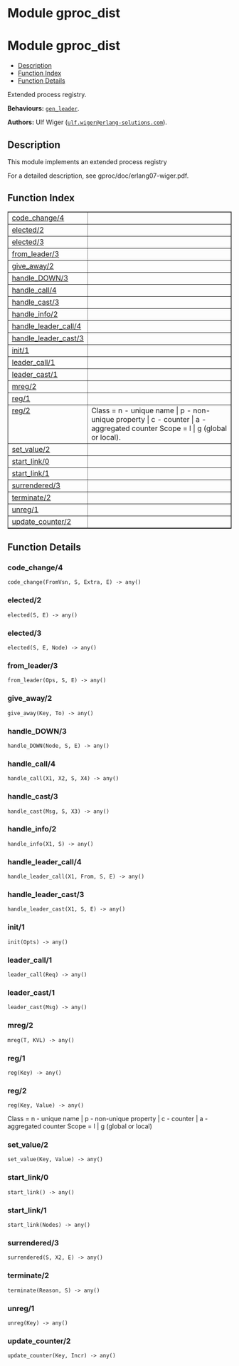 Module gproc_dist
=================


<h1>Module gproc_dist</h1>

* [Description](#description)
* [Function Index](#index)
* [Function Details](#functions)


Extended process registry.



__Behaviours:__ [`gen_leader`](/Users/uwiger/ETC/git/gproc/deps/gen_leader/doc/gen_leader.md).

__Authors:__ Ulf Wiger ([`ulf.wiger@erlang-solutions.com`](mailto:ulf.wiger@erlang-solutions.com)).

<h2><a name="description">Description</a></h2>



This module implements an extended process registry


For a detailed description, see gproc/doc/erlang07-wiger.pdf.

<h2><a name="index">Function Index</a></h2>



<table width="100%" border="1" cellspacing="0" cellpadding="2" summary="function index"><tr><td valign="top"><a href="#code_change-4">code_change/4</a></td><td></td></tr><tr><td valign="top"><a href="#elected-2">elected/2</a></td><td></td></tr><tr><td valign="top"><a href="#elected-3">elected/3</a></td><td></td></tr><tr><td valign="top"><a href="#from_leader-3">from_leader/3</a></td><td></td></tr><tr><td valign="top"><a href="#give_away-2">give_away/2</a></td><td></td></tr><tr><td valign="top"><a href="#handle_DOWN-3">handle_DOWN/3</a></td><td></td></tr><tr><td valign="top"><a href="#handle_call-4">handle_call/4</a></td><td></td></tr><tr><td valign="top"><a href="#handle_cast-3">handle_cast/3</a></td><td></td></tr><tr><td valign="top"><a href="#handle_info-2">handle_info/2</a></td><td></td></tr><tr><td valign="top"><a href="#handle_leader_call-4">handle_leader_call/4</a></td><td></td></tr><tr><td valign="top"><a href="#handle_leader_cast-3">handle_leader_cast/3</a></td><td></td></tr><tr><td valign="top"><a href="#init-1">init/1</a></td><td></td></tr><tr><td valign="top"><a href="#leader_call-1">leader_call/1</a></td><td></td></tr><tr><td valign="top"><a href="#leader_cast-1">leader_cast/1</a></td><td></td></tr><tr><td valign="top"><a href="#mreg-2">mreg/2</a></td><td></td></tr><tr><td valign="top"><a href="#reg-1">reg/1</a></td><td></td></tr><tr><td valign="top"><a href="#reg-2">reg/2</a></td><td>
Class = n  - unique name
| p  - non-unique property
| c  - counter
| a  - aggregated counter
Scope = l | g (global or local).</td></tr><tr><td valign="top"><a href="#set_value-2">set_value/2</a></td><td></td></tr><tr><td valign="top"><a href="#start_link-0">start_link/0</a></td><td></td></tr><tr><td valign="top"><a href="#start_link-1">start_link/1</a></td><td></td></tr><tr><td valign="top"><a href="#surrendered-3">surrendered/3</a></td><td></td></tr><tr><td valign="top"><a href="#terminate-2">terminate/2</a></td><td></td></tr><tr><td valign="top"><a href="#unreg-1">unreg/1</a></td><td></td></tr><tr><td valign="top"><a href="#update_counter-2">update_counter/2</a></td><td></td></tr></table>




<h2><a name="functions">Function Details</a></h2>


<a name="code_change-4"></a>

<h3>code_change/4</h3>





`code_change(FromVsn, S, Extra, E) -> any()`

<a name="elected-2"></a>

<h3>elected/2</h3>





`elected(S, E) -> any()`

<a name="elected-3"></a>

<h3>elected/3</h3>





`elected(S, E, Node) -> any()`

<a name="from_leader-3"></a>

<h3>from_leader/3</h3>





`from_leader(Ops, S, E) -> any()`

<a name="give_away-2"></a>

<h3>give_away/2</h3>





`give_away(Key, To) -> any()`

<a name="handle_DOWN-3"></a>

<h3>handle_DOWN/3</h3>





`handle_DOWN(Node, S, E) -> any()`

<a name="handle_call-4"></a>

<h3>handle_call/4</h3>





`handle_call(X1, X2, S, X4) -> any()`

<a name="handle_cast-3"></a>

<h3>handle_cast/3</h3>





`handle_cast(Msg, S, X3) -> any()`

<a name="handle_info-2"></a>

<h3>handle_info/2</h3>





`handle_info(X1, S) -> any()`

<a name="handle_leader_call-4"></a>

<h3>handle_leader_call/4</h3>





`handle_leader_call(X1, From, S, E) -> any()`

<a name="handle_leader_cast-3"></a>

<h3>handle_leader_cast/3</h3>





`handle_leader_cast(X1, S, E) -> any()`

<a name="init-1"></a>

<h3>init/1</h3>





`init(Opts) -> any()`

<a name="leader_call-1"></a>

<h3>leader_call/1</h3>





`leader_call(Req) -> any()`

<a name="leader_cast-1"></a>

<h3>leader_cast/1</h3>





`leader_cast(Msg) -> any()`

<a name="mreg-2"></a>

<h3>mreg/2</h3>





`mreg(T, KVL) -> any()`

<a name="reg-1"></a>

<h3>reg/1</h3>





`reg(Key) -> any()`

<a name="reg-2"></a>

<h3>reg/2</h3>





`reg(Key, Value) -> any()`




Class = n  - unique name
| p  - non-unique property
| c  - counter
| a  - aggregated counter
Scope = l | g (global or local)
<a name="set_value-2"></a>

<h3>set_value/2</h3>





`set_value(Key, Value) -> any()`

<a name="start_link-0"></a>

<h3>start_link/0</h3>





`start_link() -> any()`

<a name="start_link-1"></a>

<h3>start_link/1</h3>





`start_link(Nodes) -> any()`

<a name="surrendered-3"></a>

<h3>surrendered/3</h3>





`surrendered(S, X2, E) -> any()`

<a name="terminate-2"></a>

<h3>terminate/2</h3>





`terminate(Reason, S) -> any()`

<a name="unreg-1"></a>

<h3>unreg/1</h3>





`unreg(Key) -> any()`

<a name="update_counter-2"></a>

<h3>update_counter/2</h3>





`update_counter(Key, Incr) -> any()`


